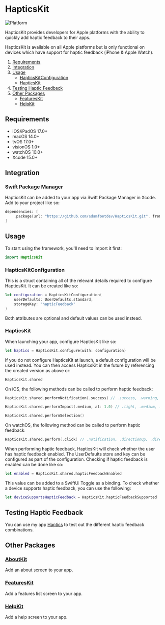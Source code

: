 # HapticsKit

![Platform](https://img.shields.io/badge/platforms-iOS%2FiPadOS%2017.0%2B%20%7C%20macOS%2014.0%2B%20%7C%20tvOS%2017.0%2B%20%7C%20visionOS%201.0%2B%20%7C%20watchOS%2010.0%2B-blue)

HapticsKit provides developers for Apple platforms with the ability to quickly add haptic feedback to their apps.

HapticsKit is available on all Apple platforms but is only functional on devices which have support for haptic feedback (iPhone & Apple Watch).

1. [Requirements](#requirements)
2. [Integration](#integration)
3. [Usage](#usage)
    - [HapticsKitConfiguration](#hapticskitconfiguration)
    - [HapticsKit](#hapticskit)
4. [Testing Haptic Feedback](#testing-haptic-feedback)
5. [Other Packages](#other-packages)
    - [FeaturesKit](https://github.com/adamfootdev/FeaturesKit)
    - [HelpKit](https://github.com/adamfootdev/HelpKit)

## Requirements

- iOS/iPadOS 17.0+
- macOS 14.0+
- tvOS 17.0+
- visionOS 1.0+
- watchOS 10.0+
- Xcode 15.0+

## Integration

### Swift Package Manager

HapticsKit can be added to your app via Swift Package Manager in Xcode. Add to your project like so:

```swift
dependencies: [
    .package(url: "https://github.com/adamfootdev/HapticsKit.git", from: "2.0.7")
]
```

## Usage

To start using the framework, you'll need to import it first:

```swift
import HapticsKit
```

### HapticsKitConfiguration

This is a struct containing all of the relevant details required to configure HapticsKit. It can be created like so:

```swift
let configuration = HapticsKitConfiguration(
    userDefaults: UserDefaults.standard, 
    storageKey: "hapticFeedback"
)
```

Both attributes are optional and default values can be used instead.

### HapticsKit

When launching your app, configure HapticsKit like so:

```swift
let haptics = HapticsKit.configure(with: configuration)
```

If you do not configure HapticsKit at launch, a default configuration will be used instead. You can then access HapticsKit in the future by referencing the created version as above or:

```swift
HapticsKit.shared
```

On iOS, the following methods can be called to perform haptic feedback:

```swift
HapticsKit.shared.performNotification(.success) // .success, .warning, .error

HapticsKit.shared.performImpact(.medium, at: 1.0) // .light, .medium, .heavy, .soft, .rigid; 0...1

HapticsKit.shared.performSelection()
```

On watchOS, the following method can be called to perform haptic feedback:

```swift
HapticsKit.shared.perform(.click) // .notification, .directionUp, .directionDown, .success, .failure, .retry, .start, .stop, .click
```

When performing haptic feedback, HapticsKit will check whether the user has haptic feedback enabled. The UserDefaults store and key can be configured as part of the configuration. Checking if haptic feedback is enabled can be done like so:

```swift
let enabled = HapticsKit.shared.hapticFeedbackEnabled
```

This value can be added to a SwiftUI Toggle as a binding. To check whether a device supports haptic feedback, you can use the following:

```swift
let deviceSupportsHapticFeedback = HapticsKit.hapticFeedbackSupported
```

## Testing Haptic Feedback

You can use my app [Haptics](https://apps.apple.com/app/id1474606532) to test out the different haptic feedback combinations.

## Other Packages

### [AboutKit](https://github.com/adamfootdev/AboutKit)

Add an about screen to your app.

### [FeaturesKit](https://github.com/adamfootdev/FeaturesKit)

Add a features list screen to your app.

### [HelpKit](https://github.com/adamfootdev/HelpKit)

Add a help screen to your app.
